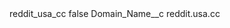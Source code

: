 <?xml version="1.0" encoding="UTF-8"?>
<CustomMetadata xmlns="http://soap.sforce.com/2006/04/metadata" xmlns:xsi="http://www.w3.org/2001/XMLSchema-instance" xmlns:xsd="http://www.w3.org/2001/XMLSchema">
    <label>reddit_usa_cc</label>
    <protected>false</protected>
    <values>
        <field>Domain_Name__c</field>
        <value xsi:type="xsd:string">reddit.usa.cc</value>
    </values>
</CustomMetadata>
